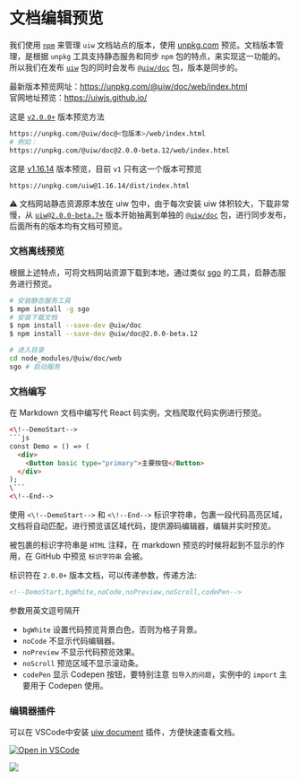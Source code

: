 文档编辑预览
===

我们使用 [`npm`](https://www.npmjs.com/package/@uiw/doc) 来管理 `uiw` 文档站点的版本，使用 [unpkg.com](https://unpkg.com/@uiw/doc/web/index.html) 预览。文档版本管理，是根据 `unpkg` 工具支持静态服务和同步 `npm` 包的特点，来实现这一功能的。所以我们在发布 [`uiw`](https://www.npmjs.com/package/uiw) 包的同时会发布 [`@uiw/doc`](https://www.npmjs.com/package/@uiw/doc) 包，版本是同步的。

最新版本预览网址：https://unpkg.com/@uiw/doc/web/index.html  
官网地址预览：https://uiwjs.github.io/  


这是 [`v2.0.0+`](https://unpkg.com/@uiw/doc@2.0.0-beta.12/web/index.html) 版本预览方法

```bash
https://unpkg.com/@uiw/doc@<包版本>/web/index.html
# 例如：
https://unpkg.com/@uiw/doc@2.0.0-beta.12/web/index.html
```

这是 [v1.16.14](https://unpkg.com/uiw@1.16.14/dist/index.html) 版本预览，目前 `v1` 只有这一个版本可预览

```
https://unpkg.com/uiw@1.16.14/dist/index.html
```

⚠️ 文档网站静态资源原本放在 uiw 包中，由于每次安装 uiw 体积较大，下载非常慢，从 [`uiw@2.0.0-beta.7+`](https://unpkg.com/@uiw/doc/web/index.html) 版本开始抽离到单独的 [`@uiw/doc`](https://www.npmjs.com/package/@uiw/doc) 包，进行同步发布，后面所有的版本均有文档可预览。

### 文档离线预览

根据上述特点，可将文档网站资源下载到本地，通过类似 [sgo](https://www.npmjs.com/package/sgo) 的工具，启静态服务进行预览。

```bash
# 安装静态服务工具
$ mpm install -g sgo
# 安装下载文档
$ npm install --save-dev @uiw/doc
$ npm install --save-dev @uiw/doc@2.0.0-beta.12

# 进入目录
cd node_modules/@uiw/doc/web
sgo # 启动服务
```

### 文档编写

在 Markdown 文档中编写代 React 码实例，文档爬取代码实例进行预览。


```html
<\!--DemoStart--> 
```js
const Demo = () => (
  <div>
    <Button basic type="primary">主要按钮</Button>
  </div>
);
\```
<\!--End-->
```

使用 `<\!--DemoStart-->` 和 `<\!--End-->` 标识字符串，包裹一段代码高亮区域，文档将自动匹配，进行预览该区域代码，提供源码编辑器，编辑并实时预览。

被包裹的标识字符串是 `HTML` 注释，在 markdown 预览的时候将起到不显示的作用，在 GitHub 中预览 `标识字符串` 会被。

标识符在 `2.0.0+` 版本文档，可以传递参数，传递方法: 

```markdown
<!--DemoStart,bgWhite,noCode,noPreview,noScroll,codePen-->
```

参数用英文逗号隔开

- `bgWhite` 设置代码预览背景白色，否则为格子背景。
- `noCode` 不显示代码编辑器。 
- `noPreview` 不显示代码预览效果。
- `noScroll` 预览区域不显示滚动条。
- `codePen` 显示 Codepen 按钮，要特别注意 `包导入的问题`，实例中的 `import` 主要用于 Codepen 使用。

### 编辑器插件

可以在 VSCode中安装 [uiw document](https://github.com/uiwjs/vscode-uiw) 插件，方便快速查看文档。

[![Open in VSCode](https://jaywcjlove.github.io/sb/open/open-in-vscode.svg)](https://marketplace.visualstudio.com/items?itemName=uiw.uiw)

![](https://raw.githubusercontent.com/uiwjs/vscode-uiw/90321e06d2d4be970a26b7761f7e86d145e896e5/images/uiw.gif)